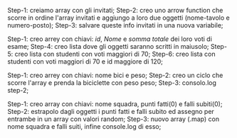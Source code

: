 <!-- SNACK 1
Il Grande Gatsby ci ha chiesto di creare i segnaposto per il tavolo degli invitati alla sua mega festa vip.
Ci ha lasciato il nome del tavolo (“Tavolo Vip”) e la lista degli invitati in ordine di posto: `[ ‘Brad Pitt’, ‘Johnny Depp’, ‘Lady Gaga’, ‘Cristiano Ronaldo’, ‘Georgina Rodriguez’, ‘Chiara Ferragni’, ‘Fedez’, ‘George Clooney’, ‘Amal Clooney’, ‘Maneskin’]`
Ma la tipografia per stampare il tutto vuole che le mandiamo una lista di ospiti in cui ogni ospite sia un oggetto javascript che ha come attributi: nome del tavolo, nome dell’ospite e posto occupato.
Generiamo e stampiamo in console la lista per i segnaposto. -->

Step-1: creiamo array con gli invitati;
Step-2: creo uno arrow function che scorre in ordine l'array invitati e aggiungo a loro due oggetti (nome-tavolo e numero-posto);
Step-3: salvare queste info invitati in una nuova variabile;


<!-- SNACK 2
Abbiamo un elenco degli studenti di una facoltà, identificati da _id_, _Nome_ e _somma totale_ dei loro voti di esame...
1. Per preparare l’aula di un nuovo corso, dobbiamo stampare le targhe col nome degli studenti: creare una lista contenente il loro nome tutto in maiuscolo
ES (Marco della Rovere => MARCO DELLA ROVERE);
2. Dobbiamo creare una lista di tutti gli studenti che hanno un totale di voti superiore a 70
3. Dobbiamo creare una lista di tutti gli studenti che hanno un totale di voti superiore a 70 e id superiore a 120 -->

Step-1: creo arrey con chiavi: _id_, _Nome_ e _somma totale_ dei loro voti di esame;
Step-4: creo lista dove gli oggetti saranno scritti in maiusolo;
Step-5: creo lista con studenti con voti maggiori di 70;
Step-6: creo lista con studenti con voti maggiori di 70 e id maggiore di 120;


<!-- SNACK 3
Creare un array di oggetti:
Ogni oggetto descriverà una bici da corsa con le seguenti proprietà: nome e peso.
Stampare in console la bici con peso minore utilizzando destructuring e template literal -->

Step-1: creo arrey con chiavi: nome bici e peso;
Step-2: creo un ciclo che scorre l'array e prenda la biciclette con peso peso;
Step-3: consolo.log step-2;

<!-- SNACK 4
Creare un array di oggetti di squadre di calcio. Ogni squadra avrà diverse proprietà: nome, punti fatti, falli subiti.
Nome sarà l’unica proprietà da compilare, le altre saranno tutte settate a 0.
Generare numeri random al posto degli 0 nelle proprietà: Punti fatti e falli subiti.
Infine usando la destrutturazione creiamo un nuovo array i cui elementi contengono solo nomi e falli subiti e stampiamo tutto in console. -->

Step-1: creo array con chiavi: nome squadra, punti fatti(0) e falli subiti(0);
Step-2: estrapolo dagli oggetti i punti fatti e falli subito ed assegno per entrambe in un array con valori random;
Step-3: nuovo array (.map) con nome squadra e falli suiti, infine console.log di esso;